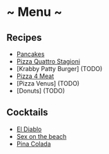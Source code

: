 # ~ Menu ~

## Recipes

* [Pancakes](./dishes/dish1.md)
* [Pizza Quattro Stagioni](./dishes/dish2.md)
* [Krabby Patty Burger] (TODO)
* [Pizza 4 Meat](./dishes/dish4.md)
* [Pizza Venus] (TODO)
* [Donuts] (TODO)

## Cocktails

* [El Diablo](./cocktails/cocktail1.md)
* [Sex on the beach](./cocktails/cocktail2.md)
* [Pina Colada](./cocktails/cocktail3.md)
